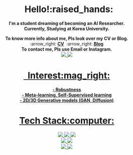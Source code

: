 <div align="center"><h1>&nbsp;&nbsp;Hello!:raised_hands:</h1>
  <p><strong> I'm a student dreaming of becoming an AI Researcher.<br>
  Currently, Studying at Korea University.   </strong></p>
  <div align="center">
    <strong>To know more info about me, Pls look over my CV or Blog.</strong> 
    <div align="center">
    :arrow_right: <a href="https://github.com/ChoiDae1/ChoiDae1/files/13466134/CV.pdf"><b>CV</b></a>&nbsp;
    :arrow_right: <a href="https://science886.tistory.com/"><b>Blog</b></a>
    </div>
    <strong>To contact me, Pls use Email or Instagram.</strong>    
    <div align="center">
    <a href="mailto:daeone0920@korea.ac.kr"><img src="https://img.shields.io/badge/Gmail-DCDCDC?style=flat-square&logo=Gmail&logoColor=EA4335"/>
    <a href="https://www.instagram.com/choi_dae1"><img src="https://img.shields.io/badge/Instagram-E4405F?style=flat-square&logo=Instagram&logoColor=black"/>
    </div>
</div>




<div align='center'>
<h1>&nbsp;&nbsp;Interest:mag_right:</h1>
<p>
<b>
-&nbsp;Robustness<br>
-&nbsp;Meta-learning, Self-Supervised learning<br>
-&nbsp;2D/3D Generative models (GAN, Diffusion)<br>
</b>
</p>
</div>


<div align="center"><h1>Tech Stack:computer:</h1>
<img src="https://img.shields.io/badge/python-3776AB?style=flat-square&logo=Python&logoColor=white"/> <img src="https://img.shields.io/badge/c++-%2300599C.svg?style=flat-square&logo=c%2B%2B&logoColor=white"> <img src="https://img.shields.io/badge/R-276DC3?style=flat-square&logo=R&logoColor=white"/>
<br>
<img src="https://img.shields.io/badge/PyTorch-EE4C2C?style=flat-square&logo=PyTorch&logoColor=black"/>
<img src="https://img.shields.io/badge/TensorFlow-FF6F00?style=flat-square&logo=TensorFlow&logoColor=black"/>
<br>
<img src="https://img.shields.io/badge/mysql-4479A1?style=flat-square&logo=mysql&logoColor=white">
<img src="https://img.shields.io/badge/Docker-2496ED?style=flat-square&logo=Docker&logoColor=black">
</div>



